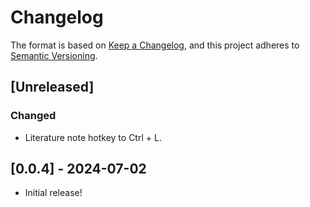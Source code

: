 # Changelog

The format is based on [Keep a Changelog](https://keepachangelog.com/en/1.1.0/), and this project adheres to [Semantic Versioning](https://semver.org/spec/v2.0.0.html).

## [Unreleased]

### Changed

-   Literature note hotkey to Ctrl + L.

## [0.0.4] - 2024-07-02

-   Initial release!
